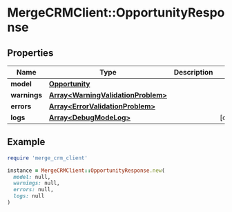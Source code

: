 # MergeCRMClient::OpportunityResponse

## Properties

| Name | Type | Description | Notes |
| ---- | ---- | ----------- | ----- |
| **model** | [**Opportunity**](Opportunity.md) |  |  |
| **warnings** | [**Array&lt;WarningValidationProblem&gt;**](WarningValidationProblem.md) |  |  |
| **errors** | [**Array&lt;ErrorValidationProblem&gt;**](ErrorValidationProblem.md) |  |  |
| **logs** | [**Array&lt;DebugModeLog&gt;**](DebugModeLog.md) |  | [optional] |

## Example

```ruby
require 'merge_crm_client'

instance = MergeCRMClient::OpportunityResponse.new(
  model: null,
  warnings: null,
  errors: null,
  logs: null
)
```

